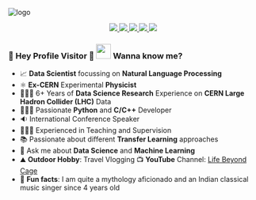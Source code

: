 ![logo](https://user-images.githubusercontent.com/76659596/124061934-1923e400-da30-11eb-9841-145e4c34550b.png)

<p align='center'>
<a href="https://www.linkedin.com/in/baishalidutta/" target="_blank">
    <img src="https://img.shields.io/badge/LinkedIn-0077B5?style=for-the-badge&logo=linkedin&logoColor=white" />
</a>
<a href="https://twitter.com/dbaishali" target="_blank">
    <img src="https://img.shields.io/badge/Twitter-1DA1F2?style=for-the-badge&logo=twitter&logoColor=white" />
</a>
<a href="https://www.facebook.com/baishali.30" target="_blank">
    <img src="https://img.shields.io/badge/Facebook-1877F2?style=for-the-badge&logo=facebook&logoColor=white" />
</a>
<a href="https://www.youtube.com/lifebeyondcage" target="_blank">
    <img src="https://img.shields.io/badge/YouTube-FF0000?style=for-the-badge&logo=youtube&logoColor=white" />
</a>
<a href="mailto:me@itsbaishali.com" target="_blank">
    <img src="https://img.shields.io/badge/Email-0078D4?style=for-the-badge&logo=microsoft-outlook&logoColor=white" />
</a>
</p>


### 🌈 Hey Profile Visitor 👀 <img height="30" src="https://raw.githubusercontent.com/iampavangandhi/iampavangandhi/master/gifs/Hi.gif" /> Wanna know me?

- 📈 <b>Data Scientist</b> focussing on <b>Natural Language Processing</b>
- ⚛️ <b>Ex-CERN</b> Experimental <b>Physicist</b>
- 👩🏻‍🔬 6+ Years of <b>Data Science Research</b> Experience on <b>CERN Large Hadron Collider (LHC)</b> Data
- 👩🏻‍💻 Passionate <b>Python</b> and <b>C/C++</b> Developer
- 🔉 International Conference Speaker
- 👩🏻‍🏫 Experienced in Teaching and Supervision
- 📚 Passionate about different <b>Transfer Learning</b> approaches
- 💬 Ask me about <b>Data Science</b> and <b>Machine Learning</b>
- ⛰ <b>Outdoor Hobby</b>: Travel Vlogging 📺 <b>YouTube</b> Channel: [Life Beyond Cage](https://www.youtube.com/lifebeyondcage)
- 🤖 <b>Fun facts</b>: I am quite a mythology aficionado and an Indian classical music singer since 4 years old
